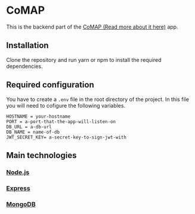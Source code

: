 # CoMAP

This is the backend part of the [CoMAP (Read more about it here)](https://github.com/kuzunov/comap) app.

## Installation 

Clone the repository and run yarn or npm to install the required dependencies.

## Required configuration

You have to create a `.env` file in the root directory of the project.
In this file you will need to cofigure the following variables.

```
HOSTNAME = your-hostname
PORT = a-port-that-the-app-will-listen-on
DB_URL = a-db-url
DB_NAME = name-of-db
JWT_SECRET_KEY= a-secret-key-to-sign-jwt-with
```

## Main technologies

### [Node.js](https://nodejs.org/en/)
### [Express](https://expressjs.com/)
### [MongoDB](https://www.mongodb.com/)
